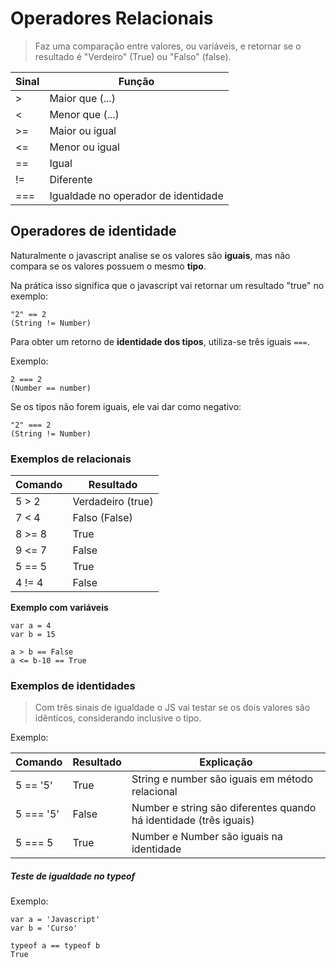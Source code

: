 # Operadores Relacionais 
> Faz uma comparação entre valores, ou variáveis, e retornar se o resultado é "Verdeiro" (True) ou "Falso" (false).

| Sinal | Função
| -- | ------------ |
| > | Maior que (...) |
| < | Menor que (...) |
| >= | Maior ou igual |
| <= | Menor ou igual |
| == | Igual |
| != | Diferente |
| === | Igualdade no operador de identidade |


## Operadores de identidade

Naturalmente o javascript analise se os valores são **iguais**, mas não compara se os valores possuem o mesmo **tipo**. 

Na prática isso significa que o javascript vai retornar um resultado "true" no exemplo:

```
"2" == 2
(String != Number)
```
Para obter um retorno de **identidade dos tipos**, utiliza-se três iguais ` === `.

Exemplo:
```
2 === 2
(Number == number)
```

Se os tipos não forem iguais, ele vai dar como negativo:

```
"2" === 2
(String != Number)
```

### Exemplos de relacionais

| Comando | Resultado
| ---- | ----------- |
| 5 > 2 | Verdadeiro (true)| 
| 7 < 4 | Falso (False)| 
| 8 >= 8 | True| 
| 9 <= 7 | False| 
| 5 == 5 | True| 
| 4 != 4 | False| 


**Exemplo com variáveis**

```
var a = 4
var b = 15

a > b == False
a <= b-10 == True
```

### Exemplos de identidades

> Com três sinais de igualdade o JS vai testar se os dois valores são idênticos, considerando inclusive o tipo.

Exemplo:

| Comando | Resultado | Explicação |
| ------ | ----- | ---------------- |
|5 == '5' | True | String e number são iguais em método relacional |
|5 === '5'| False | Number e string são diferentes quando há identidade (três iguais) |
|5 === 5  | True | Number e Number são iguais na identidade |

##### Teste de igualdade no typeof

Exemplo:
```
var a = 'Javascript'
var b = 'Curso'

typeof a == typeof b
True
```